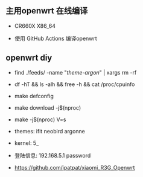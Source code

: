 ## 主用openwrt 在线编译

- CR660X  X86_64

- 使用 GitHub Actions 编译openwrt


## openwrt diy
- find ./feeds/ -name "*theme-argon*" | xargs rm -rf

- df -hT && ls -alh && free -h && cat /proc/cpuinfo
- make defconfig
- make download -j$(nproc)
- make -j$(nproc) V=s

- themes: ifit  neobird  argonne

- kernel: 5_

- 登陆信息: 192.168.5.1  password

- https://github.com/ipatpat/xiaomi_R3G_Openwrt
